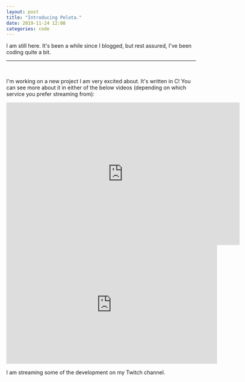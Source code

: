 ```yaml
---
layout: post
title: "Introducing Pelota."
date: 2019-11-24 12:08
categories: code
---
```


I am still here. It's been a while since I blogged, but rest assured, I've been coding quite a bit.

---
<br>

I'm working on a new project I am very excited about. It's written in C! You can see more about
it in either of the below videos (depending on which service you prefer streaming from):

<iframe src="https://player.twitch.tv/?video=506918129&parent=ryanpcmcquen.org" frameborder="0" allowfullscreen="true" scrolling="no" height="378" width="620"></iframe>


<iframe width="560" height="315" src="https://www.youtube-nocookie.com/embed/bnRI80bf0FY" frameborder="0" allow="accelerometer; autoplay; encrypted-media; gyroscope; picture-in-picture" allowfullscreen></iframe>

I am streaming some of the development on my Twitch channel.
